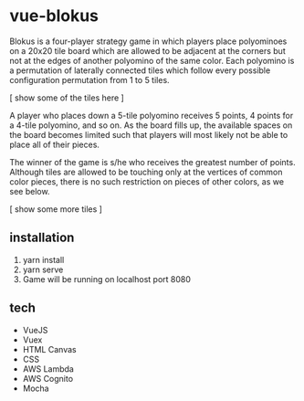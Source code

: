 # vue-blokus
Blokus is a four-player strategy game in which players place polyominoes on a 20x20 tile board which are allowed to be
adjacent at the corners but not at the edges of another polyomino of the same color. Each polyomino is 
a permutation of laterally connected tiles which follow every possible configuration permutation from 1 to 5 tiles. 

[ show some of the tiles here ]

A player who places down a 5-tile polyomino receives 5 points, 4 points for a 4-tile polyomino, and so on. As
the board fills up, the available spaces on the board becomes limited such that players will most likely not be able
to place all of their pieces. 

The winner of the game is s/he who receives the greatest number of points. Although tiles are allowed to 
be touching only at the vertices of common color pieces, there is no such restriction on pieces of other colors,
as we see below.

[ show some more tiles ]

## installation
1. yarn install
2. yarn serve
3. Game will be running on localhost port 8080

## tech
- VueJS
- Vuex
- HTML Canvas
- CSS
- AWS Lambda
- AWS Cognito
- Mocha


